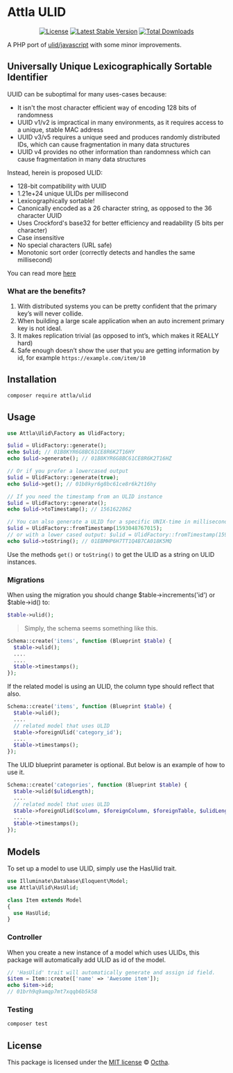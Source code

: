# Attla ULID

<p align="center">
<a href="LICENSE"><img src="https://img.shields.io/badge/license-MIT-lightgrey.svg" alt="License"></a>
<a href="https://packagist.org/packages/attla/ulid"><img src="https://img.shields.io/packagist/v/attla/ulid" alt="Latest Stable Version"></a>
<a href="https://packagist.org/packages/attla/ulid"><img src="https://img.shields.io/packagist/dt/attla/ulid" alt="Total Downloads"></a>
</p>

A PHP port of [ulid/javascript](https://github.com/ulid/javascript) with some minor improvements.

## Universally Unique Lexicographically Sortable Identifier

UUID can be suboptimal for many uses-cases because:

- It isn't the most character efficient way of encoding 128 bits of randomness
- UUID v1/v2 is impractical in many environments, as it requires access to a unique, stable MAC address
- UUID v3/v5 requires a unique seed and produces randomly distributed IDs, which can cause fragmentation in many data structures
- UUID v4 provides no other information than randomness which can cause fragmentation in many data structures

Instead, herein is proposed ULID:

- 128-bit compatibility with UUID
- 1.21e+24 unique ULIDs per millisecond
- Lexicographically sortable!
- Canonically encoded as a 26 character string, as opposed to the 36 character UUID
- Uses Crockford's base32 for better efficiency and readability (5 bits per character)
- Case insensitive
- No special characters (URL safe)
- Monotonic sort order (correctly detects and handles the same millisecond)

You can read more [here](https://github.com/ulid/javascript)

### What are the benefits?

1. With distributed systems you can be pretty confident that the primary key’s will never collide.
2. When building a large scale application when an auto increment primary key is not ideal.
3. It makes replication trivial (as opposed to int’s, which makes it REALLY hard)
4. Safe enough doesn’t show the user that you are getting information by id, for example `https://example.com/item/10`

## Installation

```bash
composer require attla/ulid
```

## Usage

```php
use Attla\Ulid\Factory as UlidFactory;

$ulid = UlidFactory::generate();
echo $ulid; // 01B8KYR6G8BC61CE8R6K2T16HY
echo $ulid->generate(); // 01B8KYR6G8BC61CE8R6K2T16HZ

// Or if you prefer a lowercased output
$ulid = UlidFactory::generate(true);
echo $ulid->get(); // 01b8kyr6g8bc61ce8r6k2t16hy

// If you need the timestamp from an ULID instance
$ulid = UlidFactory::generate();
echo $ulid->toTimestamp(); // 1561622862

// You can also generate a ULID for a specific UNIX-time in milliseconds
$ulid = UlidFactory::fromTimestamp(1593048767015);
// or with a lower cased output: $ulid = UlidFactory::fromTimestamp(1593048767015, true);
echo $ulid->toString(); // 01EBMHP6H7TT1Q4B7CA018K5MQ
```

Use the methods `get()` or `toString()` to get the ULID as a string on ULID instances.

### Migrations

When using the migration you should change $table->increments('id') or $table->id() to:

```php
$table->ulid();
```

> Simply, the schema seems something like this.

```php
Schema::create('items', function (Blueprint $table) {
  $table->ulid();
  ....
  ....
  $table->timestamps();
});
```

If the related model is using an ULID, the column type should reflect that also.

``` php
Schema::create('items', function (Blueprint $table) {
  $table->ulid();
  ....
  // related model that uses ULID
  $table->foreignUlid('category_id');
  ....
  $table->timestamps();
});
```

The ULID blueprint parameter is optional. But below is an example of how to use it.

```php
Schema::create('categories', function (Blueprint $table) {
  $table->ulid($ulidLength);
  ....
  // related model that uses ULID
  $table->foreignUlid($column, $foreignColumn, $foreignTable, $ulidLength);
  ....
  $table->timestamps();
});
```

## Models

To set up a model to use ULID, simply use the HasUlid trait.

```php
use Illuminate\Database\Eloquent\Model;
use Attla\Ulid\HasUlid;

class Item extends Model
{
  use HasUlid;
}
```

### Controller

When you create a new instance of a model which uses ULIDs, this package will automatically add ULID as id of the model.

```php
// 'HasUlid' trait will automatically generate and assign id field.
$item = Item::create(['name' => 'Awesome item']);
echo $item->id;
// 01brh9q9amqp7mt7xqqb6b5k58
```

### Testing

``` bash
composer test
```

## License

This package is licensed under the [MIT license](LICENSE) © [Octha](https://octha.com).
